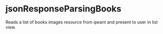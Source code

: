 # jsonResponseParsingBooks

Reads a list of books images resource from qwant and present to user in list view.
